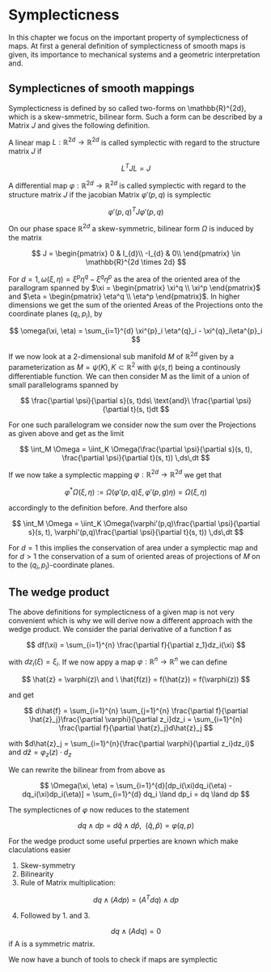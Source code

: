 # Symplecticness
In this chapter we focus on the important property of symplecticness of maps.
At first a general definition of symplecticness of smooth maps is given, its importance to mechanical systems and a geometric interpretation and.

## Symplecticnes of smooth mappings
Symplecticness is defined by so called two-forms on \mathbb{R}^{2d}, which is a skew-smmetric, bilinear form.
Such a form can be described by a Matrix $J$ and gives the following definition.

A linear map $L: \mathbb{R}^{2d} \rightarrow \mathbb{R}^{2d}$ is called symplectic with regard to the structure matrix $J$ if 

$$
L^{T}JL = J 
$$

A differential map $\varphi: \mathbb{R}^{2d} \rightarrow \mathbb{R}^{2d}$ is called symplectic with regard to the structure matrix $J$ if the jacobian Matrix $\varphi'(p,q)$ is symplectic

$$
\varphi'(p,q)^{T}J\varphi'(p,q)
$$

On our phase space $\mathbb{R}^{2d}$ a skew-symmetric, bilinear form $\Omega$ is induced by the matrix

$$
J = \begin{pmatrix}
              0 & I_{d}\\
              -I_{d} & 0\\
          \end{pmatrix} \in \mathbb{R}^{2d \times 2d}
$$

For $d = 1, \omega(\xi, \eta) = \xi^p \eta^q - \xi^q\eta^p$ as the area of the oriented area of the parallogram spanned by $\xi = \begin{pmatrix}
\xi^q \\
\xi^p
\end{pmatrix}$ and $\eta = \begin{pmatrix}
\eta^q \\
\eta^p
\end{pmatrix}$. In higher dimensions we get the sum of the oriented Areas of the Projections onto the coordinate planes $(q_i, p_i)$, by

$$
\omega(\xi, \eta) = \sum_{i=1}^{d} \xi^{p}_i \eta^{q}_i - \xi^{q}_i\eta^{p}_i
$$

If we now look at a 2-dimensional sub manifold $M$ of $\mathbb{R}^{2d}$ given by a parameterization as $M = \psi(K), K \subset \mathbb{R}^{2}$ with $\psi(s, t)$ being a continously differentiable function.
We can then consider M as the limit of a union of small parallelograms spanned by

$$
\frac{\partial \psi}{\partial s}(s, t)ds\ \text{and}\ \frac{\partial \psi}{\partial t}(s, t)dt
$$ 

For one such parallelogram we consider now the sum over the Projections as given above and get as the limit

$$ 
\int_M \Omega = \iint_K \Omega(\frac{\partial \psi}{\partial s}(s, t), \frac{\partial \psi}{\partial t}(s, t)) \,ds\,dt
$$

If we now take a symplectic mapping $\varphi: \mathbb{R}^{2d} \rightarrow \mathbb{R}^{2d}$ we get that

$$
\varphi^*\Omega(\xi, \eta) := \Omega(\varphi'(p,q)\xi, \varphi'(p,g)\eta) = \Omega(\xi, \eta) 
$$

accordingly to the definition before. And therfore also

$$
\int_M \Omega = \iint_K \Omega(\varphi'(p,q)\frac{\partial \psi}{\partial s}(s, t), \varphi'(p,q)\frac{\partial \psi}{\partial t}(s, t)) \,ds\,dt
$$

For $d = 1$ this implies the conservation of area under a symplectic map and for $d > 1$ the conservation of a sum of oriented areas of projections of $M$ on to the $(q_i , p_i)$-coordinate planes.

## The wedge product

The above definitions for symplecticness of a given map is not very convenient which is why we will derive now a different approach with the wedge product.
We consider the parial derivative of a function f as

$$
df(\xi) = \sum_{i=1}^{n} \frac{\partial f}{\partial z_1}dz_i(\xi)
$$

with $dz_i(\xi) = \xi_i$. If we now appy a map $\varphi: \mathbb{R}^{n} \rightarrow \mathbb{R}^{n}$ we can define 

$$
\hat{z} = \varphi(z)\ and \ \hat{f(z)} = f(\hat{z}) = f(\varphi(z))
$$

and get 

$$
d\hat{f} = \sum_{i=1}^{n} \sum_{j=1}^{n} \frac{\partial f}{\partial \hat{z}_j}\frac{\partial \varphi}{\partial z_i}dz_i
= \sum_{i=1}^{n} \frac{\partial f}{\partial \hat{z}_j}d\hat{z}_j
$$

with $d\hat{z}_j = \sum_{i=1}^{n}{\frac{\partial \varphi}{\partial z_i}dz_i}$ and $d\hat{z} = \varphi_z(z)\cdot{d_z}$

We can rewrite the bilinear from from above as

$$
\Omega(\xi, \eta) = \sum_{i=1}^{d}[dp_i(\xi)dq_i(\eta) - dq_i(\xi)dp_i(\eta)] = \sum_{i=1}^{d} dq_i \land dp_i = dq \land dp
$$

The symplecticnes of $\varphi$ now reduces to the statement

$$
dq \land dp = d\hat{q} \land d\hat{p},\ \ (\hat{q}, \hat{p}) = \varphi(q,p) 
$$

For the wedge product some useful prperties are known which make claculations easier

1. Skew-symmetry
2. Bilinearity
3. Rule of Matrix multiplication:

$$
dq \land (Adp) = (A^{T}dq) \land dp
$$

4. Followed by 1. and 3.

$$
dq \land (Adq) = 0
$$
if A is a symmetric matrix.

We now have a bunch of tools to check if maps are symplectic
